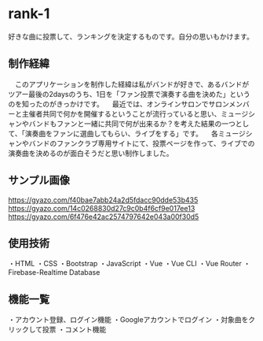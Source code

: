 # rank-1
好きな曲に投票して、ランキングを決定するものです。自分の思いもかけます。

## 制作経緯
　このアプリケーションを制作した経緯は私がバンドが好きで、あるバンドがツアー最後の2daysのうち、1日を「ファン投票で演奏する曲を決めた」というのを知ったのがきっかけです。
　最近では、オンラインサロンでサロンメンバーと主催者共同で何かを開催するということが流行っていると思い、ミュージシャンやバンドもファンと一緒に共同で何が出来るか？を考えた結果の一つとして、「演奏曲をファンに選曲してもらい、ライブをする」です。
　各ミュージシャンやバンドのファンクラブ専用サイトにて、投票ページを作って、ライブでの演奏曲を決めるのが面白そうだと思い制作しました。


## サンプル画像
https://gyazo.com/f40bae7abb24a2d5fdacc90dde53b435
https://gyazo.com/14c0268830d27c9c0b4f6cf9e017ee13
https://gyazo.com/6f476e42ac2574797642e043a00f30d5

## 使用技術
・HTML
・CSS
・Bootstrap
・JavaScript
・Vue
・Vue CLI
・Vue Router
・Firebase-Realtime Database


## 機能一覧
・アカウント登録、ログイン機能
・Googleアカウントでログイン
・対象曲をクリックして投票
・コメント機能
